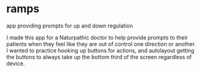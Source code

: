 # ramps
app providing prompts for up and down regulation

I made this app for a Naturpathic doctor to help provide prompts to their patients when they feel like they are out of control one direction or another.
I wanted to practice hooking up buttons for actions, and autolayout getting the buttons to always take up the bottom third of the screen regardless of device.
